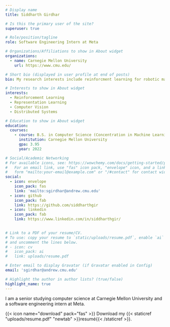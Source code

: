 ```yaml
---
# Display name
title: Siddharth Girdhar

# Is this the primary user of the site?
superuser: true

# Role/position/tagline
role: Software Engineering Intern at Meta

# Organizations/Affiliations to show in About widget
organizations:
  - name: Carnegie Mellon University
    url: https://www.cmu.edu/

# Short bio (displayed in user profile at end of posts)
bio: My research interests include reinforcment learning for robotic manipulation

# Interests to show in About widget
interests:
  - Reinforcement Learning
  - Representation Learning
  - Computer Vision
  - Distributed Systems

# Education to show in About widget
education:
  courses:
    - course: B.S. in Computer Science (Concentration in Machine Learning)
      institution: Carnegie Mellon University
      gpa: 3.95
      year: 2022

# Social/Academic Networking
# For available icons, see: https://wowchemy.com/docs/getting-started/page-builder/#icons
#   For an email link, use "fas" icon pack, "envelope" icon, and a link in the
#   form "mailto:your-email@example.com" or "/#contact" for contact widget.
social:
  - icon: envelope
    icon_pack: fas
    link: 'mailto:sgirdhar@andrew.cmu.edu'
  - icon: github
    icon_pack: fab
    link: https://github.com/siddharthgir
  - icon: linkedin
    icon_pack: fab
    link: https://www.linkedin.com/in/siddharthgir/
    

# Link to a PDF of your resume/CV.
# To use: copy your resume to `static/uploads/resume.pdf`, enable `ai` icons in `params.toml`,
# and uncomment the lines below.
# - icon: cv
#   icon_pack: ai
#   link: uploads/resume.pdf

# Enter email to display Gravatar (if Gravatar enabled in Config)
email: 'sgirdhar@andrew.cmu.edu'

# Highlight the author in author lists? (true/false)
highlight_name: true
---
```


I am a senior studying computer science at Carnegie Mellon University and a software engineering intern at Meta.  

{{< icon name="download" pack="fas" >}} Download my {{< staticref "uploads/resume.pdf" "newtab" >}}resumé{{< /staticref >}}.
